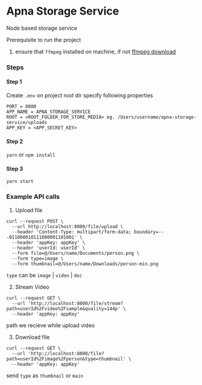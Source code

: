 # Apna Storage Service
Node based storage service

Prerequisite to run the project
1. ensure that `ffmpeg` installed on machine, if not [ffmpeg download](https://ffmpeg.org/download.html)

### Steps

#### Step 1

Create `.env` on project root dir
specify following properties 
```
PORT = 8000
APP_NAME = APNA_STORAGE_SERVICE
ROOT = <ROOT_FOLDER_FOR_STORE_MEDIA> eg. /Users/username/apna-storage-service/uploads
APP_KEY = <APP_SECRET_KEY>
```

#### Step 2

`yarn` or `npm install`

#### Step 3

`yarn start`


### Example API calls

1. Upload file

```
curl --request POST \
  --url http://localhost:8000/file/upload \
  --header 'Content-Type: multipart/form-data; boundary=---011000010111000001101001' \
  --header 'appKey: appKey' \
  --header 'userId: userId' \
  --form file=@/Users/name/Documents/person.png \
  --form type=image \
  --form thumbnail=@/Users/name/Downloads/person-min.png
```

`type` can be `image` | `video` | `doc`


2. Stream Video

```
curl --request GET \
  --url 'http://localhost:8000/file/stream?path=userId%2Fvideo%2Fsample&quality=144p' \
  --header 'appKey: appKey'
```

path we recieve while upload video

3. Download file

```
curl --request GET \
  --url 'http://localhost:8000/file?path=userId%2Fimage%2Fperson&type=thumbnail' \
  --header 'appKey: appKey'

```

send `type` as `thumbnail` or `main`

